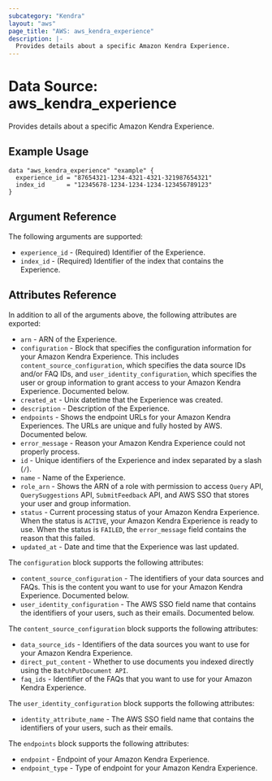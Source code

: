 ```yaml
---
subcategory: "Kendra"
layout: "aws"
page_title: "AWS: aws_kendra_experience"
description: |-
  Provides details about a specific Amazon Kendra Experience.
---
```


# Data Source: aws_kendra_experience

Provides details about a specific Amazon Kendra Experience.

## Example Usage

```hcl
data "aws_kendra_experience" "example" {
  experience_id = "87654321-1234-4321-4321-321987654321"
  index_id      = "12345678-1234-1234-1234-123456789123"
}
```

## Argument Reference

The following arguments are supported:

* `experience_id` - (Required) Identifier of the Experience.
* `index_id` - (Required) Identifier of the index that contains the Experience.

## Attributes Reference

In addition to all of the arguments above, the following attributes are exported:

* `arn` - ARN of the Experience.
* `configuration` - Block that specifies the configuration information for your Amazon Kendra Experience. This includes `content_source_configuration`, which specifies the data source IDs and/or FAQ IDs, and `user_identity_configuration`, which specifies the user or group information to grant access to your Amazon Kendra Experience. Documented below.
* `created_at` - Unix datetime that the Experience was created.
* `description` - Description of the Experience.
* `endpoints` - Shows the endpoint URLs for your Amazon Kendra Experiences. The URLs are unique and fully hosted by AWS. Documented below.
* `error_message` - Reason your Amazon Kendra Experience could not properly process.
* `id` - Unique identifiers of the Experience and index separated by a slash (`/`).
* `name` - Name of the Experience.
* `role_arn` - Shows the ARN of a role with permission to access `Query` API, `QuerySuggestions` API, `SubmitFeedback` API, and AWS SSO that stores your user and group information.
* `status` - Current processing status of your Amazon Kendra Experience. When the status is `ACTIVE`, your Amazon Kendra Experience is ready to use. When the status is `FAILED`, the `error_message` field contains the reason that this failed.
* `updated_at` - Date and time that the Experience was last updated.

The `configuration` block supports the following attributes:

* `content_source_configuration` - The identifiers of your data sources and FAQs. This is the content you want to use for your Amazon Kendra Experience. Documented below.
* `user_identity_configuration` - The AWS SSO field name that contains the identifiers of your users, such as their emails. Documented below.

The `content_source_configuration` block supports the following attributes:

* `data_source_ids` - Identifiers of the data sources you want to use for your Amazon Kendra Experience.
* `direct_put_content` - Whether to use documents you indexed directly using the `BatchPutDocument API`.
* `faq_ids` - Identifier of the FAQs that you want to use for your Amazon Kendra Experience.

The `user_identity_configuration` block supports the following attributes:

* `identity_attribute_name` - The AWS SSO field name that contains the identifiers of your users, such as their emails.

The `endpoints` block supports the following attributes:

* `endpoint` - Endpoint of your Amazon Kendra Experience.
* `endpoint_type` - Type of endpoint for your Amazon Kendra Experience.
